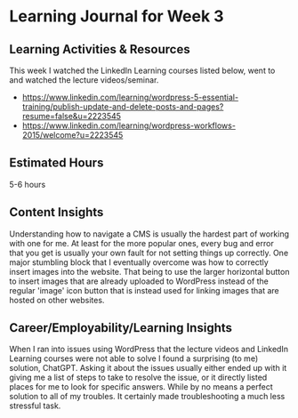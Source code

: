 # Learning Journal for Week 3

## Learning Activities & Resources

This week I watched the LinkedIn Learning courses listed below, went to and watched the lecture videos/seminar.

- https://www.linkedin.com/learning/wordpress-5-essential-training/publish-update-and-delete-posts-and-pages?resume=false&u=2223545
- https://www.linkedin.com/learning/wordpress-workflows-2015/welcome?u=2223545

## Estimated Hours

5-6 hours


## Content Insights

Understanding how to navigate a CMS is usually the hardest part of working with one for me. At least for the more popular ones,
every bug and error that you get is usually your own fault for not setting things up correctly. One major stumbling block
that I eventually overcome was how to correctly insert images into the website. That being to use the larger horizontal
button to insert images that are already uploaded to WordPress instead of the regular 'image' icon button that is 
instead used for linking images that are hosted on other websites. 

## Career/Employability/Learning Insights

When I ran into issues using WordPress that the lecture videos and LinkedIn Learning courses were not able to solve I 
found a surprising (to me) solution, ChatGPT. Asking it about the issues usually either ended up with it giving me a list 
of steps to take to resolve the issue, or it directly listed places for me to look for specific answers. While by no means
a perfect solution to all of my troubles. It certainly made troubleshooting a much less stressful task.
